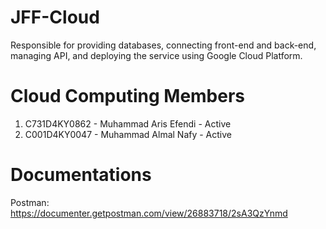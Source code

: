 # JFF-Cloud

Responsible for providing databases, connecting front-end and back-end, managing API, and deploying the service using Google Cloud Platform.

# Cloud Computing Members

1. C731D4KY0862 - Muhammad Aris Efendi - Active
2. C001D4KY0047 - Muhammad Almal Nafy - Active

# Documentations

Postman: https://documenter.getpostman.com/view/26883718/2sA3QzYnmd
